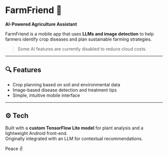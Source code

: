 # FarmFriend 🌱  
**AI-Powered Agriculture Assistant**

FarmFriend is a mobile app that uses **LLMs and image detection** to help farmers identify crop diseases and plan sustainable farming strategies.

> Some AI features are currently disabled to reduce cloud costs.

---

## 🔍 Features
- Crop planning based on soil and environmental data  
- Image-based disease detection and treatment tips  
- Simple, intuitive mobile interface  

---

## ⚙️ Tech
Built with a **custom TensorFlow Lite model** for plant analysis and a lightweight Android front-end.  
Originally integrated with an LLM for contextual recommendations.

Peace ✌️